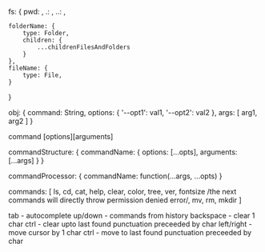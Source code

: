 fs: {
pwd: <present working directory>,
.: <pwd>,
..: <parent directory>,

    folderName: {
    	type: Folder,
    	children: {
    		...childrenFilesAndFolders
    	}
    },
    fileName: {
    	type: File,
    }

}

obj: {
command: String,
options: {
'--opt1': val1,
'--opt2': val2
},
args: [
arg1,
arg2
]
}

command [options][arguments]

commandStructure: {
commandName: {
options: [...opts],
arguments: [...args]
}
}

commandProcessor: {
commandName: function(...args, ...opts)
}

commands: [
ls, cd, cat, help, clear, color, tree, ver, fontsize
/the next commands will directly throw permission denied error/,
mv, rm, mkdir
]

tab - autocomplete
up/down - commands from history
backspace - clear 1 char
ctrl - clear upto last found punctuation preceeded by char
left/right - move cursor by 1 char
ctrl - move to last found punctuation preceeded by char
